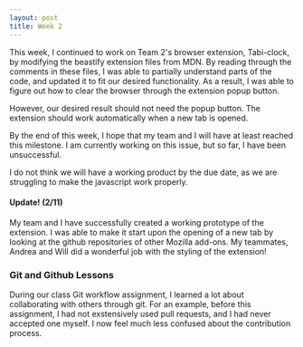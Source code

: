 ```yaml
---
layout: post
title: Week 2
---
```

This week, I continued to work on Team 2's browser extension, Tabi-clock, by modifying the beastify extension files from MDN.
By reading through the comments in these files, I was able to partially understand parts of the code, and updated it to fit our desired functionality.
As a result, I was able to figure out how to clear the browser through the extension popup button.

However, our desired result should not need the popup button. The extension should work automatically when a new tab is opened.

By the end of this week, I hope that my team and I will have at least reached this milestone. I am currently working on this issue, but so far, I have been unsuccessful.

I do not think we will have a working product by the due date, as we are struggling to make the javascript work properly.

#### Update! (2/11)
My team and I have successfully created a working prototype of the extension. I was able to make it start upon the opening of a new tab by looking at the github repositories of other Mozilla add-ons. My teammates, Andrea and Will did a wonderful job with the styling of the extension!

### Git and Github Lessons

During our class Git workflow assignment, I learned a lot about collaborating with others through git. For an example, before this assignment, I had not
exstensively used pull requests, and I had never accepted one myself. I now feel much less confused about the contribution process.
